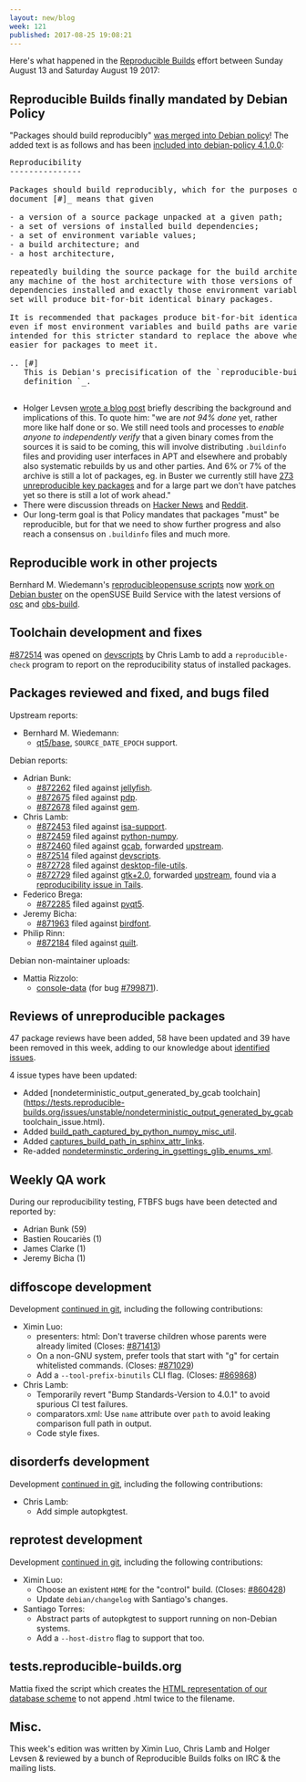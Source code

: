 ```yaml
---
layout: new/blog
week: 121
published: 2017-08-25 19:08:21
---
```


Here's what happened in the [Reproducible Builds](https://reproducible-builds.org) effort between Sunday August 13 and Saturday August 19 2017:

Reproducible Builds finally mandated by Debian Policy
-----------------------------------------------------

"Packages should build reproducibly" [was merged into Debian
policy](https://anonscm.debian.org/git/dbnpolicy/policy.git/commit/?id=bf256860fbf9d7dccc05fe1aa85841b7a1b1d712)! The added text is as follows and
has been [included into debian-policy 4.1.0.0](https://tracker.debian.org/news/864773):

<pre>
Reproducibility
---------------

Packages should build reproducibly, which for the purposes of this
document [#]_ means that given

- a version of a source package unpacked at a given path;
- a set of versions of installed build dependencies;
- a set of environment variable values;
- a build architecture; and
- a host architecture,

repeatedly building the source package for the build architecture on
any machine of the host architecture with those versions of the build
dependencies installed and exactly those environment variable values
set will produce bit-for-bit identical binary packages.

It is recommended that packages produce bit-for-bit identical binaries
even if most environment variables and build paths are varied.  It is
intended for this stricter standard to replace the above when it is
easier for packages to meet it.

.. [#]
   This is Debian's precisification of the `reproducible-builds.org
   definition <https://reproducible-builds.org/docs/definition/>`_.

</pre>


* Holger Levsen [wrote a blog post](https://layer-acht.org/thinking/blog/20170812-reproducible-policy/)
  briefly describing the background and implications of this. To quote him: "we are *not 94% done* yet, rather more like half done or so. We still need tools and processes to *enable anyone to independently verify* that a given binary comes from the sources it is said to be coming, this will involve distributing `.buildinfo` files and providing user interfaces in APT and elsewhere and probably also systematic rebuilds by us and other parties. And 6% or 7% of the archive is still a lot of packages, eg. in Buster we currently still have [273 unreproducible key packages](https://tests.reproducible-builds.org/debian/buster/amd64/pkg_set_key_packages.html) and for a large part we don't have patches yet so there is still a lot of work ahead."
* There were discussion threads on [Hacker News](https://news.ycombinator.com/item?id=15010438)
  and [Reddit](https://www.reddit.com/r/debian/comments/6touxc/new_debian_policy_packages_should_be_reproducible/).
* Our long-term goal is that Policy mandates that packages "must" be reproducible, but for that we need to show further progress and also reach a consensus on `.buildinfo` files and much more.

Reproducible work in other projects
-----------------------------------

Bernhard M. Wiedemann's [reproducibleopensuse
scripts](https://github.com/bmwiedemann/reproducibleopensuse) now
[work on Debian buster](https://github.com/openSUSE/obs-build/pull/376) on the
openSUSE Build Service with the latest versions of
[osc](https://en.opensuse.org/openSUSE:OSC) and
[obs-build](https://github.com/openSUSE/obs-build).


Toolchain development and fixes
-------------------------------

[#872514](https://bugs.debian.org/872514) was opened on [devscripts](https://tracker.debian.org/pkg/devscripts) by Chris Lamb to add a
`reproducible-check` program to report on the reproducibility status of
installed packages.


Packages reviewed and fixed, and bugs filed
-------------------------------------------

Upstream reports:

* Bernhard M. Wiedemann:
  * [qt5/base](https://codereview.qt-project.org/202999), `SOURCE_DATE_EPOCH`
    support.

Debian reports:

* Adrian Bunk:
  * [#872262](https://bugs.debian.org/872262) filed against [jellyfish](https://tracker.debian.org/pkg/jellyfish).
  * [#872675](https://bugs.debian.org/872675) filed against [pdp](https://tracker.debian.org/pkg/pdp).
  * [#872678](https://bugs.debian.org/872678) filed against [gem](https://tracker.debian.org/pkg/gem).
* Chris Lamb:
  * [#872453](https://bugs.debian.org/872453) filed against [isa-support](https://tracker.debian.org/pkg/isa-support).
  * [#872459](https://bugs.debian.org/872459) filed against [python-numpy](https://tracker.debian.org/pkg/python-numpy).
  * [#872460](https://bugs.debian.org/872460) filed against [gcab](https://tracker.debian.org/pkg/gcab), forwarded
    [upstream](https://bugzilla.gnome.org/show_bug.cgi?id=786435).
  * [#872514](https://bugs.debian.org/872514) filed against [devscripts](https://tracker.debian.org/pkg/devscripts).
  * [#872728](https://bugs.debian.org/872728) filed against [desktop-file-utils](https://tracker.debian.org/pkg/desktop-file-utils).
  * [#872729](https://bugs.debian.org/872729) filed against [gtk+2.0](https://tracker.debian.org/pkg/gtk+2.0), forwarded
    [upstream](https://bugzilla.gnome.org/show_bug.cgi?id=786528), found via a
    [reproducibility issue in Tails](https://labs.riseup.net/code/issues/13440).
* Federico Brega:
  * [#872285](https://bugs.debian.org/872285) filed against [pyqt5](https://tracker.debian.org/pkg/pyqt5).
* Jeremy Bicha:
  * [#871963](https://bugs.debian.org/871963) filed against [birdfont](https://tracker.debian.org/pkg/birdfont).
* Philip Rinn:
  * [#872184](https://bugs.debian.org/872184) filed against [quilt](https://tracker.debian.org/pkg/quilt).


Debian non-maintainer uploads:

* Mattia Rizzolo:
  * [console-data](https://tracker.debian.org/pkg/console-data) (for bug [#799871](https://bugs.debian.org/799871)).


Reviews of unreproducible packages
----------------------------------

47 package reviews have been added, 58 have been updated and 39 have been removed in this week,
adding to our knowledge about [identified issues](https://tests.reproducible-builds.org/debian/index_issues.html).

4 issue types have been updated:

- Added [nondeterministic_output_generated_by_gcab toolchain](https://tests.reproducible-builds.org/issues/unstable/nondeterministic_output_generated_by_gcab toolchain_issue.html).
- Added [build_path_captured_by_python_numpy_misc_util](https://tests.reproducible-builds.org/issues/unstable/build_path_captured_by_python_numpy_misc_util_issue.html).
- Added [captures_build_path_in_sphinx_attr_links](https://tests.reproducible-builds.org/issues/unstable/captures_build_path_in_sphinx_attr_links_issue.html).
- Re-added [nondeterminstic_ordering_in_gsettings_glib_enums_xml](https://tests.reproducible-builds.org/issues/unstable/nondeterminstic_ordering_in_gsettings_glib_enums_xml_issue.html).


Weekly QA work
--------------

During our reproducibility testing, FTBFS bugs have been detected and reported by:

 - Adrian Bunk (59)
 - Bastien Roucariès (1)
 - James Clarke (1)
 - Jeremy Bicha (1)


diffoscope development
----------------------

Development [continued in
git](https://salsa.debian.org/reproducible-builds/diffoscope.git/log/),
including the following contributions:

- Ximin Luo:
  - presenters: html: Don't traverse children whose parents were already
    limited (Closes: [#871413](https://bugs.debian.org/871413))
  - On a non-GNU system, prefer tools that start with "g" for certain
    whitelisted commands. (Closes: [#871029](https://bugs.debian.org/871029))
  - Add a `--tool-prefix-binutils` CLI flag. (Closes: [#869868](https://bugs.debian.org/869868))
- Chris Lamb:
  - Temporarily revert "Bump Standards-Version to 4.0.1" to avoid spurious CI
    test failures.
  - comparators.xml: Use ``name`` attribute over ``path`` to avoid leaking
    comparison full path in output.
  - Code style fixes.


disorderfs development
----------------------

Development [continued in
git](https://salsa.debian.org/reproducible-builds/disorderfs.git/log/),
including the following contributions:

- Chris Lamb:
  - Add simple autopkgtest.


reprotest development
---------------------

Development [continued in
git](https://salsa.debian.org/reproducible-builds/reprotest.git/log/), including
the following contributions:

- Ximin Luo:
  - Choose an existent `HOME` for the "control" build. (Closes: [#860428](https://bugs.debian.org/860428))
  - Update `debian/changelog` with Santiago's changes.
- Santiago Torres:
  - Abstract parts of autopkgtest to support running on non-Debian systems.
  - Add a `--host-distro` flag to support that too.


tests.reproducible-builds.org
-----------------------------

Mattia fixed the script which creates the [HTML representation of our database scheme]([https://tests.reproducible-builds.org/reproducibledb.html) to not append .html twice to the filename.

Misc.
-----

This week's edition was written by Ximin Luo, Chris Lamb and Holger Levsen & reviewed by a bunch
of Reproducible Builds folks on IRC & the mailing lists.
